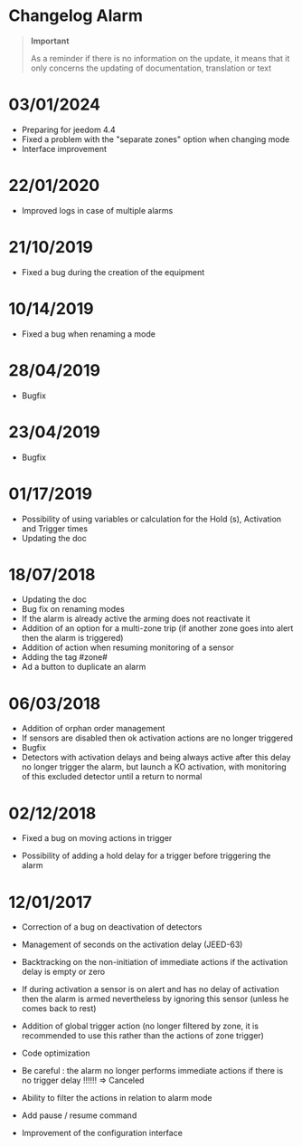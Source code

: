 # Changelog Alarm

>**Important**
>
>As a reminder if there is no information on the update, it means that it only concerns the updating of documentation, translation or text

# 03/01/2024

- Preparing for jeedom 4.4
- Fixed a problem with the "separate zones" option when changing mode
- Interface improvement

# 22/01/2020

- Improved logs in case of multiple alarms

# 21/10/2019

- Fixed a bug during the creation of the equipment

# 10/14/2019

- Fixed a bug when renaming a mode

# 28/04/2019

- Bugfix

# 23/04/2019

- Bugfix

# 01/17/2019

- Possibility of using variables or calculation for the Hold (s), Activation and Trigger times
- Updating the doc

# 18/07/2018

- Updating the doc
- Bug fix on renaming modes
- If the alarm is already active the arming does not reactivate it
- Addition of an option for a multi-zone trip (if another zone goes into alert then the alarm is triggered)
- Addition of action when resuming monitoring of a sensor
- Adding the tag #zone#
- Ad a button to duplicate an alarm

# 06/03/2018

- Addition of orphan order management
- If sensors are disabled then ok activation actions are no longer triggered
- Bugfix
- Detectors with activation delays and being always active after this delay no longer trigger the alarm, but launch a KO activation, with monitoring of this excluded detector until a return to normal

# 02/12/2018

- Fixed a bug on moving actions in trigger

- Possibility of adding a hold delay for a trigger before triggering the alarm

# 12/01/2017

-   Correction of a bug on deactivation of detectors

-   Management of seconds on the activation delay (JEED-63)

-   Backtracking on the non-initiation of immediate actions if
    the activation delay is empty or zero

-   If during activation a sensor is on alert and has no delay
    of activation then the alarm is armed nevertheless by ignoring this sensor
    (unless he comes back to rest)

-   Addition of global trigger action (no longer filtered by zone, it
    is recommended to use this rather than the actions of
    zone trigger)

-   Code optimization

-   Be careful : the alarm no longer performs immediate actions if there is no
    trigger delay !!!!!! ⇒ Canceled

-   Ability to filter the actions in relation to
    alarm mode

-   Add pause / resume command

-   Improvement of the configuration interface
